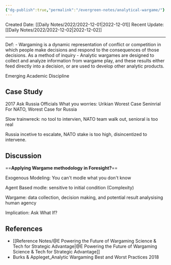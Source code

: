 ```yaml
---
{"dg-publish":true,"permalink":"/evergreen-notes/analytical-wargame/"}
---
```



Created Date: [[Daily Notes/2022/2022-12-01\|2022-12-01]]
Recent Update: [[Daily Notes/2022/2022-12-02\|2022-12-02]]

---
Def: 
	- Wargaming is a dynamic representation of conflict or competition in which people make decisions and respond to the consequences of those decisions. As a method of inquiry
	- Analytic wargames are designed to collect and analyze information from wargame play, and these results either feed directly into a decision, or are used to develop other analytic products.

Emerging Academic Discipline

## Case Study
2017 Ask Russia Officials 
	What you worries: Urikian 
Worest Case Seninrial For NATO, Worest Case for Russia

Slow trainwreck: no tool to intervien, NATO team walk out, senioral is too real

Russia incetive to escalate, NATO  stake is too high, disincentized to intervene.

## Discussion
 ==**Applying Wargame methodology in Foresight?**== 

Exogenous Modeling: You can't modle what you don't know

Agent Based modle: sensitive to initial condition (Complexity)

Wargame: data collection, decision making, and potential result
analysising human agency

Implication: Ask What If? 


## References
- [[Reference Notes/@E Powering the Future of Wargaming Science & Tech for Strategic Advantage\|@E Powering the Future of Wargaming Science & Tech for Strategic Advantage]]
- Burks & Appleget_Analytic Wargaming Best and Worst Practices 2018